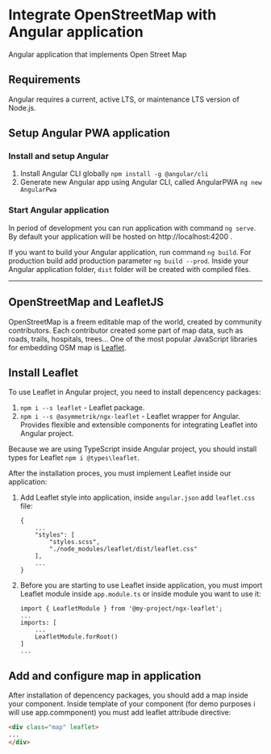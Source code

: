 # Integrate OpenStreetMap with Angular application
Angular application that implements Open Street Map

## Requirements
Angular requires a current, active LTS, or maintenance LTS version of Node.js.

## Setup Angular PWA application
### Install and setup Angular
1. Install Angular CLI globally ```npm install -g @angular/cli```
2. Generate new Angular app using Angular CLI, called AngularPWA ```ng new AngularPwa```

### Start Angular application
In period of development you can run application with command ```ng serve```.   
By default your application will be hosted on http://localhost:4200 .  

If you want to build your Angular application, run command ```ng build```. For production build add production parameter ```ng build --prod```. 
Inside your Angular application folder, ``dist`` folder will be created with compiled files.

---

## OpenStreetMap and LeafletJS
OpenStreetMap is a freem editable map of the world, created by community contributors. Each contributor created some part of map data, such as roads, trails, hospitals, trees...
One of the most popular JavaScript libraries for embedding OSM map is [Leaflet](https://leafletjs.com/).

## Install Leaflet
To use Leaflet in Angular project, you need to install depencency packages:

1. ```npm i --s leaflet``` - Leaflet package.
2. ```npm i --s @asymmetrik/ngx-leaflet``` - Leaflet wrapper for Angular. Provides flexible and extensible components for integrating Leaflet into Angular project.

Because we are using TypeScript inside Angular project, you should install types for Leaflet ```npm i @types\leaflet```.

After the installation proces, you must implement Leaflet inside our application:
1. Add Leaflet style into application, inside ```angular.json``` add ```leaflet.css``` file:
    ```
    {
        ...
        "styles": [
            "styles.scss",
            "./node_modules/leaflet/dist/leaflet.css"
        ],
        ...
    }
    ```
2. Before you are starting to use Leaflet inside application, you must import Leaflet module inside ```app.module.ts``` or inside module you want to use it:
    ```
    import { LeafletModule } from '@my-project/ngx-leaflet';
    ...
    imports: [
        ...
        LeafletModule.forRoot()
    ]
    ...
    ```

## Add and configure map in application
After installation of depencency packages, you should add a map inside your component. Inside template of your component (for demo purposes i will use app.commponent) you must add leaflet attribude directive:
``` html
<div class="map" leaflet>
...
</div>
```

